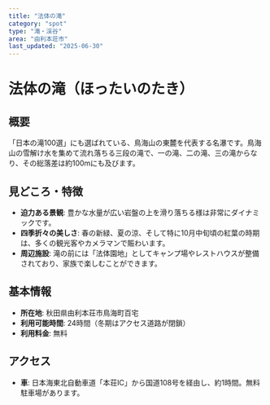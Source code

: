 ```yaml
---
title: "法体の滝"
category: "spot"
type: "滝・渓谷"
area: "由利本荘市"
last_updated: "2025-06-30"
---
```


# 法体の滝（ほったいのたき）

## 概要
「日本の滝100選」にも選ばれている、鳥海山の東麓を代表する名瀑です。鳥海山の雪解け水を集めて流れ落ちる三段の滝で、一の滝、二の滝、三の滝からなり、その総落差は約100mにも及びます。

## 見どころ・特徴
- **迫力ある景観**: 豊かな水量が広い岩盤の上を滑り落ちる様は非常にダイナミックです。
- **四季折々の美しさ**: 春の新緑、夏の涼、そして特に10月中旬頃の紅葉の時期は、多くの観光客やカメラマンで賑わいます。
- **周辺施設**: 滝の前には「法体園地」としてキャンプ場やレストハウスが整備されており、家族で楽しむことができます。

## 基本情報
- **所在地**: 秋田県由利本荘市鳥海町百宅
- **利用可能時間**: 24時間（冬期はアクセス道路が閉鎖）
- **利用料金**: 無料

## アクセス
- **車**: 日本海東北自動車道「本荘IC」から国道108号を経由し、約1時間。無料駐車場があります。